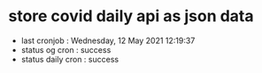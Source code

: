 # store covid daily api as json data

- last cronjob : Wednesday, 12 May 2021 12:19:37
- status og cron : success
- status daily cron : success
      
      
